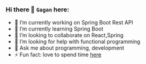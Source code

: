 ### Hi there 👋 **`Gagan`** here:

- 🔭 I’m currently working on Spring Boot Rest API
- 🌱 I’m currently learning Spring Boot 
- 👯 I’m looking to collaborate on React,Spring
- 🤔 I’m looking for help with functional programming
- 💬 Ask me about programming, development
- ⚡ Fun fact: love to spend time [here](https://stackoverflow.com/users/12382775/gagangaur)

